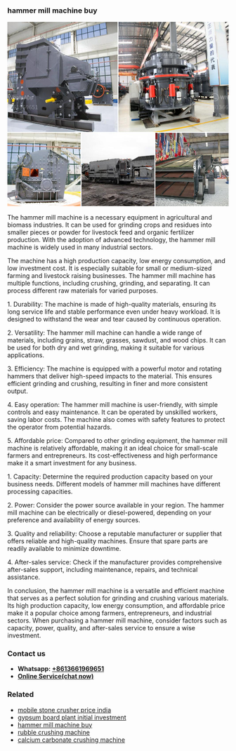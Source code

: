 <h3>hammer mill machine buy</h3><img src='1706768261.jpg' alt=''><p>The hammer mill machine is a necessary equipment in agricultural and biomass industries. It can be used for grinding crops and residues into smaller pieces or powder for livestock feed and organic fertilizer production. With the adoption of advanced technology, the hammer mill machine is widely used in many industrial sectors.</p><p>The machine has a high production capacity, low energy consumption, and low investment cost. It is especially suitable for small or medium-sized farming and livestock raising businesses. The hammer mill machine has multiple functions, including crushing, grinding, and separating. It can process different raw materials for varied purposes.</p><p>1. Durability: The machine is made of high-quality materials, ensuring its long service life and stable performance even under heavy workload. It is designed to withstand the wear and tear caused by continuous operation.</p><p>2. Versatility: The hammer mill machine can handle a wide range of materials, including grains, straw, grasses, sawdust, and wood chips. It can be used for both dry and wet grinding, making it suitable for various applications.</p><p>3. Efficiency: The machine is equipped with a powerful motor and rotating hammers that deliver high-speed impacts to the material. This ensures efficient grinding and crushing, resulting in finer and more consistent output.</p><p>4. Easy operation: The hammer mill machine is user-friendly, with simple controls and easy maintenance. It can be operated by unskilled workers, saving labor costs. The machine also comes with safety features to protect the operator from potential hazards.</p><p>5. Affordable price: Compared to other grinding equipment, the hammer mill machine is relatively affordable, making it an ideal choice for small-scale farmers and entrepreneurs. Its cost-effectiveness and high performance make it a smart investment for any business.</p><p>1. Capacity: Determine the required production capacity based on your business needs. Different models of hammer mill machines have different processing capacities.</p><p>2. Power: Consider the power source available in your region. The hammer mill machine can be electrically or diesel-powered, depending on your preference and availability of energy sources.</p><p>3. Quality and reliability: Choose a reputable manufacturer or supplier that offers reliable and high-quality machines. Ensure that spare parts are readily available to minimize downtime.</p><p>4. After-sales service: Check if the manufacturer provides comprehensive after-sales support, including maintenance, repairs, and technical assistance.</p><p>In conclusion, the hammer mill machine is a versatile and efficient machine that serves as a perfect solution for grinding and crushing various materials. Its high production capacity, low energy consumption, and affordable price make it a popular choice among farmers, entrepreneurs, and industrial sectors. When purchasing a hammer mill machine, consider factors such as capacity, power, quality, and after-sales service to ensure a wise investment.</p><h3>Contact us</h3><ul><li><strong>Whatsapp:&nbsp;<a href="https://wa.me/8613661969651">+8613661969651</a></strong></li><li><a href="https://swt.shibang-china.com/?git&amp;zhl&amp;hammer mill machine buy"><strong>Online Service(chat now)</strong></a></li></ul><h3>Related</h3><ul><li><a href='mobile stone crusher price india.md'>mobile stone crusher price india</a></li><li><a href='gypsum board plant initial investment.md'>gypsum board plant initial investment</a></li><li><a href='hammer mill machine buy.md'>hammer mill machine buy</a></li><li><a href='rubble crushing machine.md'>rubble crushing machine</a></li><li><a href='calcium carbonate crushing machine.md'>calcium carbonate crushing machine</a></li></ul>